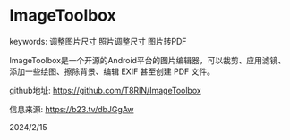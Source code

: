 # ImageToolbox

keywords: 调整图片尺寸 照片调整尺寸 图片转PDF  

ImageToolbox是一个开源的Android平台的图片编辑器，可以裁剪、应用滤镜、添加一些绘图、擦除背景、编辑 EXIF 甚至创建 PDF 文件。  

github地址: https://github.com/T8RIN/ImageToolbox  


信息来源: https://b23.tv/dbJGgAw  


2024/2/15  
